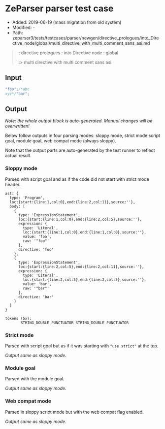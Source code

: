 # ZeParser parser test case

- Added: 2019-06-19 (mass migration from old system)
- Modified: -
- Path: zeparser3/tests/testcases/parser/newgen/directive_prologues/into_Directive_node/global/multi_directive_with_multi_comment_sans_asi.md

> :: directive prologues : into Directive node : global
>
> ::> multi directive with multi comment sans asi

## Input

`````js
"foo";/*abc
xyz*/"bar";
`````

## Output

_Note: the whole output block is auto-generated. Manual changes will be overwritten!_

Below follow outputs in four parsing modes: sloppy mode, strict mode script goal, module goal, web compat mode (always sloppy).

Note that the output parts are auto-generated by the test runner to reflect actual result.

### Sloppy mode

Parsed with script goal and as if the code did not start with strict mode header.

`````
ast: {
  type: 'Program',
  loc:{start:{line:1,col:0},end:{line:2,col:11},source:''},
  body: [
    {
      type: 'ExpressionStatement',
      loc:{start:{line:1,col:0},end:{line:2,col:5},source:''},
      expression: {
        type: 'Literal',
        loc:{start:{line:1,col:0},end:{line:1,col:0},source:''},
        value: 'foo',
        raw: '"foo"'
      },
      directive: 'foo'
    },
    {
      type: 'ExpressionStatement',
      loc:{start:{line:2,col:5},end:{line:2,col:11},source:''},
      expression: {
        type: 'Literal',
        loc:{start:{line:2,col:5},end:{line:2,col:5},source:''},
        value: 'bar',
        raw: '"bar"'
      },
      directive: 'bar'
    }
  ]
}

tokens (5x):
       STRING_DOUBLE PUNCTUATOR STRING_DOUBLE PUNCTUATOR
`````

### Strict mode

Parsed with script goal but as if it was starting with `"use strict"` at the top.

_Output same as sloppy mode._

### Module goal

Parsed with the module goal.

_Output same as sloppy mode._

### Web compat mode

Parsed in sloppy script mode but with the web compat flag enabled.

_Output same as sloppy mode._
